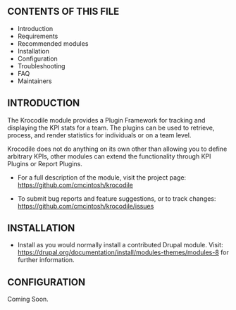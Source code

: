 CONTENTS OF THIS FILE
---------------------

 * Introduction
 * Requirements
 * Recommended modules
 * Installation
 * Configuration
 * Troubleshooting
 * FAQ
 * Maintainers

 INTRODUCTION
------------

The Krocodile module provides a Plugin Framework for tracking and displaying the KPI stats for a team.  The plugins can be used to retrieve, process, and render statistics for individuals or on a team level.

Krocodile does not do anything on its own other than allowing you to define arbitrary KPIs, other modules can extend the functionality through KPI Plugins or Report Plugins.

 * For a full description of the module, visit the project page:
   https://github.com/cmcintosh/krocodile

 * To submit bug reports and feature suggestions, or to track changes:
   https://github.com/cmcintosh/krocodile/issues

INSTALLATION
------------
* Install as you would normally install a contributed Drupal module. Visit:
  https://drupal.org/documentation/install/modules-themes/modules-8
  for further information.

CONFIGURATION
-------------

Coming Soon.
